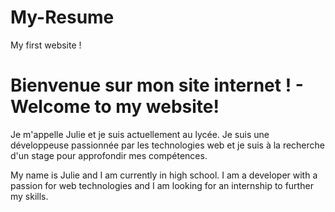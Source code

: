 # My-Resume
My first website ! 

# Bienvenue sur mon site internet ! - Welcome to my website!
Je m'appelle Julie et je suis actuellement au lycée. Je suis une développeuse passionnée par les technologies web et je suis à la recherche d'un stage pour approfondir mes compétences.

My name is Julie and I am currently in high school. I am a developer with a passion for web technologies and I am looking for an internship to further my skills.